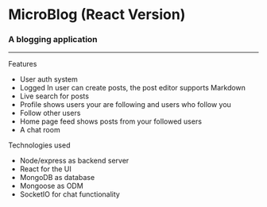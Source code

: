 # MicroBlog (React Version)

### A blogging application

---

Features

- User auth system
- Logged In user can create posts, the post editor supports Markdown
- Live search for posts
- Profile shows users your are following and users who follow you
- Follow other users
- Home page feed shows posts from your followed users
- A chat room

Technologies used

- Node/express as backend server
- React for the UI
- MongoDB as database
- Mongoose as ODM
- SocketIO for chat functionality
